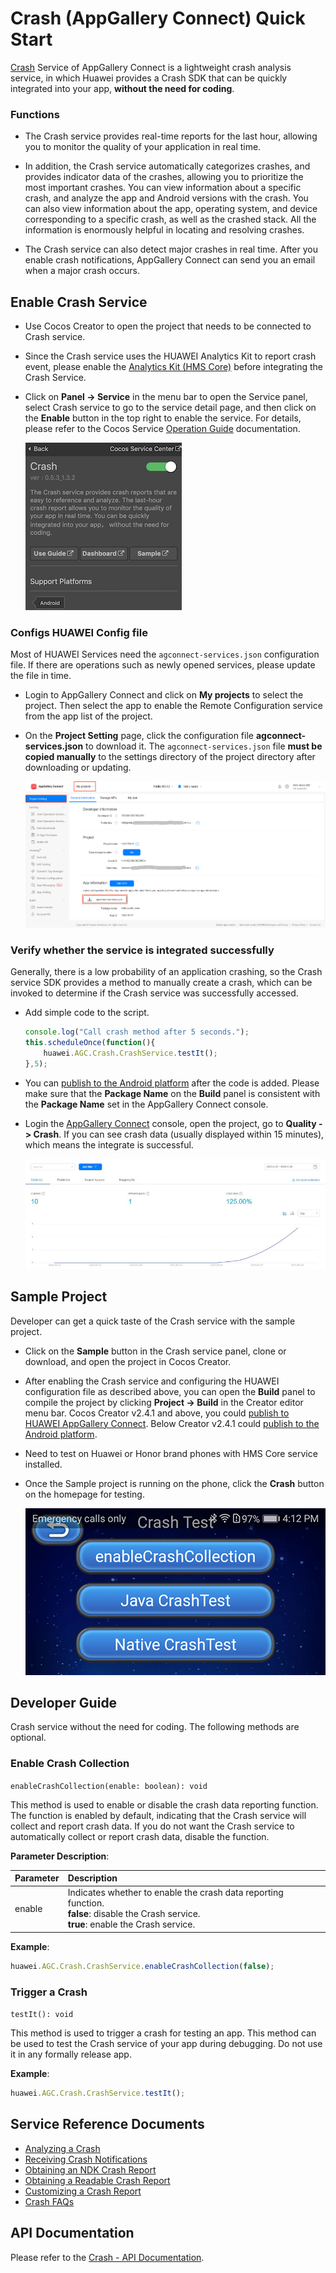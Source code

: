 # Crash (AppGallery Connect) Quick Start

[Crash](https://developer.huawei.com/consumer/en/doc/development/AppGallery-connect-Guides/agc-crash-introduction) Service of AppGallery Connect is a lightweight crash analysis service, in which Huawei provides a Crash SDK that can be quickly integrated into your app, **without the need for coding**.

### Functions

- The Crash service provides real-time reports for the last hour, allowing you to monitor the quality of your application in real time.

- In addition, the Crash service automatically categorizes crashes, and provides indicator data of the crashes, allowing you to prioritize the most important crashes. You can view information about a specific crash, and analyze the app and Android versions with the crash. You can also view information about the app, operating system, and device corresponding to a specific crash, as well as the crashed stack. All the information is enormously helpful in locating and resolving crashes.

- The Crash service can also detect major crashes in real time. After you enable crash notifications, AppGallery Connect can send you an email when a major crash occurs.

## Enable Crash Service

- Use Cocos Creator to open the project that needs to be connected to Crash service.

- Since the Crash service uses the HUAWEI Analytics Kit to report crash event, please enable the [Analytics Kit (HMS Core)](./hms-analytics.md) before integrating the Crash Service.

- Click on **Panel -> Service** in the menu bar to open the Service panel, select Crash service to go to the service detail page, and then click on the **Enable** button in the top right to enable the service. For details, please refer to the Cocos Service [Operation Guide](./index.md#usage) documentation.

  ![](agc-crash/crash-panel.png)

### Configs HUAWEI Config file

Most of HUAWEI Services need the `agconnect-services.json` configuration file. If there are operations such as newly opened services, please update the file in time.

- Login to AppGallery Connect and click on **My projects** to select the project. Then select the app to enable the Remote Configuration service from the app list of the project.

- On the **Project Setting** page, click the configuration file **agconnect-services.json** to download it. The `agconnect-services.json` file **must be copied manually** to the settings directory of the project directory after downloading or updating.

  ![](agc-crash/crash-configfile.png)

### Verify whether the service is integrated successfully

Generally, there is a low probability of an application crashing, so the Crash service SDK provides a method to manually create a crash, which can be invoked to determine if the Crash service was successfully accessed.

- Add simple code to the script.

  ```js
  console.log("Call crash method after 5 seconds.");
  this.scheduleOnce(function(){
      huawei.AGC.Crash.CrashService.testIt();
  },5);
  ```

- You can [publish to the Android platform](../publish/publish-native.md) after the code is added. Please make sure that the **Package Name** on the **Build** panel is consistent with the **Package Name** set in the AppGallery Connect console.

- Login the [AppGallery Connect](https://developer.huawei.com/consumer/en/service/josp/agc/index.html) console, open the project, go to **Quality -> Crash**. If you can see crash data (usually displayed within 15 minutes), which means the integrate is successful.

  ![](agc-crash/crash-console.jpg)

## Sample Project

Developer can get a quick taste of the Crash service with the sample project.

- Click on the **Sample** button in the Crash service panel, clone or download, and open the project in Cocos Creator.

- After enabling the Crash service and configuring the HUAWEI configuration file as described above, you can open the **Build** panel to compile the project by clicking **Project -> Build** in the Creator editor menu bar. Cocos Creator v2.4.1 and above, you could [publish to HUAWEI AppGallery Connect](../publish/publish-huawei-agc.md). Below Creator v2.4.1 could [publish to the Android platform](../publish/publish-native.md).

- Need to test on Huawei or Honor brand phones with HMS Core service installed.

- Once the Sample project is running on the phone, click the **Crash** button on the homepage for testing.

  ![](agc-crash/crash-sample.png)

## Developer Guide

Crash service without the need for coding. The following methods are optional.

### Enable Crash Collection

`enableCrashCollection(enable: boolean): void`

This method is used to enable or disable the crash data reporting function. The function is enabled by default, indicating that the Crash service will collect and report crash data. If you do not want the Crash service to automatically collect or report crash data, disable the function.

**Parameter Description**:

| Parameter | Description | 
| :---------- | :------------- |  
|  enable    | 	Indicates whether to enable the crash data reporting function.<br>**false**: disable the Crash service.<br>**true**: enable the Crash service. | 

**Example**:

```js
huawei.AGC.Crash.CrashService.enableCrashCollection(false);
```

### Trigger a Crash

`testIt(): void`

This method is used to trigger a crash for testing an app. This method can be used to test the Crash service of your app during debugging. Do not use it in any formally release app.

**Example**:

```js
huawei.AGC.Crash.CrashService.testIt();
```

## Service Reference Documents

- [Analyzing a Crash](https://developer.huawei.com/consumer/en/doc/development/AppGallery-connect-Guides/agc-crash-locate)
- [Receiving Crash Notifications](https://developer.huawei.com/consumer/en/doc/development/AppGallery-connect-Guides/agc-crash-notice)
- [Obtaining an NDK Crash Report](https://developer.huawei.com/consumer/en/doc/development/AppGallery-connect-Guides/agc-crash-report)
- [Obtaining a Readable Crash Report](https://developer.huawei.com/consumer/en/doc/development/AppGallery-connect-Guides/agc-crash-mapping)
- [Customizing a Crash Report](https://developer.huawei.com/consumer/en/doc/development/AppGallery-connect-Guides/agc-crash-customreport)
- [Crash FAQs](https://developer.huawei.com/consumer/en/doc/development/AppGallery-connect-Guides/agc-crash-faq)

## API Documentation

Please refer to the [Crash - API Documentation](https://docs.cocos.com/service/api/modules/huawei.agc.crash.html).